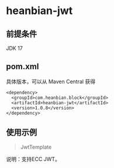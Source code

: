 # heanbian-jwt

## 前提条件

JDK 17

## pom.xml

具体版本，可以从 Maven Central 获得

```
<dependency>
  <groupId>com.heanbian.block</groupId>
  <artifactId>heanbian-jwt</artifactId>
  <version>1.0.8</version>
</dependency>
```

## 使用示例

> JwtTemplate

说明：支持ECC JWT。